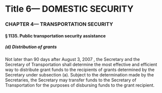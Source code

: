 
# Title 6— DOMESTIC SECURITY
### CHAPTER 4— TRANSPORTATION SECURITY
#### § 1135. Public transportation security assistance
##### (d) Distribution of grants

Not later than 90 days after August 3, 2007 , the Secretary and the Secretary of Transportation shall determine the most effective and efficient way to distribute grant funds to the recipients of grants determined by the Secretary under subsection (a). Subject to the determination made by the Secretaries, the Secretary may transfer funds to the Secretary of Transportation for the purposes of disbursing funds to the grant recipient.
